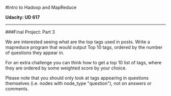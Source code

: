 #Intro to Hadoop and MapReduce

**Udacity: UD 617**

---

###Final Project: Part 3

We are interested seeing what are the top tags used in posts. Write a mapreduce program that would output Top 10 tags, ordered by the number of questions they appear in.

For an extra challenge you can think how to get a top 10 list of tags, where they are ordered by some weighted score by your choice.

Please note that you should only look at tags appearing in questions themselves (i.e. nodes with node_type "question"), not on answers or comments.